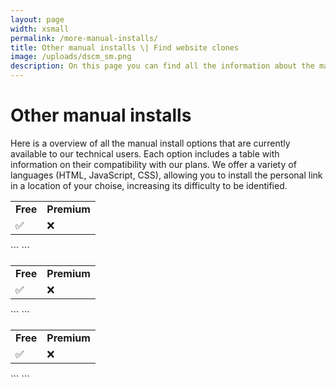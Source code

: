 ```yaml
---
layout: page
width: xsmall
permalink: /more-manual-installs/
title: Other manual installs \| Find website clones
image: /uploads/dscm_sm.png
description: On this page you can find all the information about the manual installation of DSCM. Install DSCM to detect malicious clones of your website that are used in phishing attacks.
---
```


# Other manual installs

Here is a overview of all the manual install options that are currently available to our technical users. 
Each option includes a table with information on their compatibility with our plans. 
We offer a variety of languages (HTML, JavaScript, CSS), allowing you to install the personal link in a location of your choise, increasing its difficulty to be identified.

<table>
<tbody>
<tr>
<td style="width:30px"><strong>Free</strong></td>
<td><strong>Premium</strong></td>
</tr>
<tr>
<td>✅</td>
<td>❌</td>
</tr>
</tbody>
</table>
```
<img src="<YOUR_PERSONAL_LINK_HERE>" style="display: none;"></img>
```

<table>
<tbody>
<tr>
<td style="width:30px"><strong>Free</strong></td>
<td><strong>Premium</strong></td>
</tr>
<tr>
<td>✅</td>
<td>❌</td>
</tr>
</tbody>
</table>
```
<script>
var xmlHttp = new XMLHttpRequest();
xmlHttp.open( "GET", "<YOUR_PERSONAL_LINK_HERE>", false );
xmlHttp.send( null );
</script>
```

<table>
<tbody>
<tr>
<td style="width:30px"><strong>Free</strong></td>
<td><strong>Premium</strong></td>
</tr>
<tr>
<td>✅</td>
<td>❌</td>
</tr>
</tbody>
</table>
```
<style>
@import url('<YOUR_PERSONAL_LINK_HERE>');
</style>
```


<script>
var replaced = $("body").html().replace(/&lt;YOUR_PERSONAL_LINK_HERE&gt;/g,'<span id="link2"><mark>&lt;YOUR_PERSONAL_LINK_HERE&gt;</mark></span>');
$("body").html(replaced);
</script>
